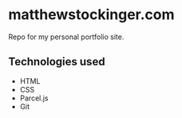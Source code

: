 # matthewstockinger.com

Repo for my personal portfolio site.

## Technologies used

- HTML
- CSS
- Parcel.js
- Git
